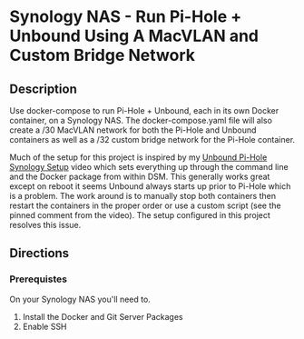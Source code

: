 # Synology NAS - Run Pi-Hole + Unbound Using A MacVLAN and Custom Bridge Network

## Description

Use docker-compose to run Pi-Hole + Unbound, each in its own Docker container, on a Synology NAS.  The docker-compose.yaml file will also create a /30
MacVLAN network for both the Pi-Hole and Unbound containers as well as a /32 custom bridge network for the Pi-Hole container.  

Much of the setup for this project is inspired by my [Unbound Pi-Hole Synology Setup](https://youtu.be/-546g1w_L3w) video which sets everything up through 
the command line and the Docker package from within DSM.  This generally works great except on reboot it seems Unbound always starts up prior to
Pi-Hole which is a problem.  The work around is to manually stop both containers then restart the containers in the proper order or use a custom 
script (see the pinned comment from the video).  The setup configured in this project resolves this issue.

## Directions

### Prerequistes

On your Synology NAS you'll need to.
1. Install the Docker and Git Server Packages
2. Enable SSH

### 



